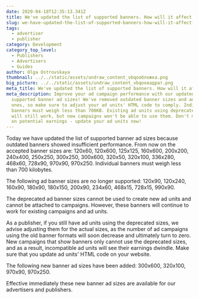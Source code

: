 ```yaml
---
date: 2020-04-18T12:35:13.341Z
title: We've updated the list of supported banners. How will it affect our users?
slug: we-have-updated-the-list-of-supported-banners-how-will-it-affect-our-users
tags:
  - advertiser
  - publisher
category: Development
category_top_level:
  - Publishers
  - Advertisers
  - Guides
author: Olga Ostrovskaya
thumbnail: ../../static/assets/undraw_content_vbqoобложка.png
big_picture: ../../static/assets/undraw_content_vbqoквадрат.png
meta_title: We've updated the list of supported banners. How will it affect our users?
meta_description: Improve your ad campaign performance with our updated list of
  supported banner ad sizes! We've removed outdated banner sizes and added new
  ones, so make sure to adjust your ad units' HTML code to comply. Individual
  banners must weigh less than 700KB. Existing ad units using deprecated sizes
  will still work, but new campaigns won't be able to use them. Don't miss out
  on potential earnings - update your ad units now!
---
```

Today we have updated the list of supported banner ad sizes because outdated banners showed insufficient performance. From now on the accepted banner sizes are: 120x60, 120x600, 125x125, 160x600, 200x200, 240x400, 250x250, 300x250, 300x600, 320x50, 320x100, 336x280, 468x60, 728x90, 970x90, 970x250. Individual banners must weigh less than 700 kilobytes.



The following ad banner sizes are no longer supported: 120x90, 120x240, 160x90, 180x90, 180x150, 200x90, 234x60, 468x15, 728x15, 990x90. 



The deprecated ad banner sizes cannot be used to create new ad units and cannot be attached to campaigns. However, these banners will continue to work for existing campaigns and ad units.



As a publisher, if you still have ad units using the deprecated sizes, we advise adjusting them for the actual sizes, as the number of ad campaigns using the old banner formats will soon decrease and ultimately turn to zero. New campaigns that show banners only cannot use the deprecated sizes, and as a result, incompatible ad units will see their earnings dwindle. Make sure that you update ad units' HTML code on your website.



The following new banner ad sizes have been added: 300x600, 320x100, 970x90, 970x250.



Effective immediately these new banner ad sizes are available for our advertisers and publishers.
